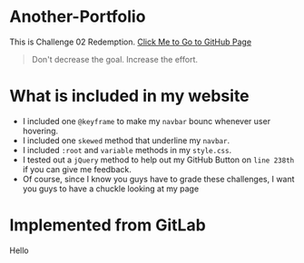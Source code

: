 # Another-Portfolio
This is Challenge 02 Redemption.
[Click Me to Go to GitHub Page](https://timothylai1121.github.io/Another-Portfolio/)
  > Don't decrease the goal. Increase the effort.

# What is included in my website
* I included one `@keyframe` to make my `navbar` bounc whenever user hovering.
* I included one `skewed` method that underline my `navbar`.
* I included `:root` and `variable` methods in my `style.css`.
* I tested out a `jQuery` method to help out my GitHub Button on `line 238th` if you can give me feedback.
* Of course, since I know you guys have to grade these challenges, I want you guys to have a chuckle looking at my page

# Implemented from GitLab
Hello


